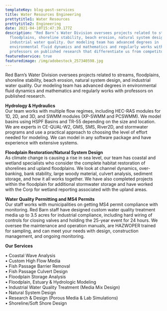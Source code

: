 ```yaml
---
templateKey: blog-post-services
title: Water Resources Engineering
prettytitle1: Water Resources
prettytitle2: Engineering
date: 2021-04-10T15:47:39.177Z
description: "Red Barn’s Water Division oversees projects related to streams,
  floodplains, shoreline stability, beach erosion, natural system design, and
  industrial water quality. Our modeling team has advanced degrees in
  environmental fluid dynamics and mathematics and regularly works with
  professors on published research that differentiate us from competitors. "
featuredservice: true
featuredimage: /img/adobestock_257340598.jpg
---
```

Red Barn’s Water Division oversees projects related to streams, floodplains, shoreline stability, beach erosion, natural system design, and industrial water quality. Our modeling team has advanced degrees in environmental fluid dynamics and mathematics and regularly works with professors on published research.

**Hydrology & Hydraulics**\
Our team works with multiple flow regimes, including HEC-RAS modules for 1D, 2D, and 3D, and SWMM modules (XP-SWMM and PCSWMM). We model basins using HSPF Basins and TR-55 depending on the size and location. We are experts in CE-QUAL-W2, GMS, SMS, River2D, and stormwater programs and use a practical approach to choosing the level of effort needed for modeling. We can model in any software package and have experience with extensive systems.

**Floodplain Restoration/Natural System Design**\
As climate change is causing a rise in sea level, our team has coastal and wetland specialists who consider the complete habitat restoration of shorelines and upland floodplains. We look at channel dynamics, over-banking, bank stability, large woody material, culvert analysis, sediment storage, and how it all works together. We have also completed projects within the floodplain for additional stormwater storage and have worked with the Corp for wetland reporting associated with the upland areas.

**Water Quality Permitting and MS4 Permits**\
Our staff works with municipalities on getting MS4 permit compliance with monitoring. Red Barn staff have designed custom water quality treatment media up to 3.5 acres for industrial compliance, including hard wiring of controls for closing valves and holding the 25-year event for 24 hours. We oversee the maintenance and operation manuals, are HAZWOPER trained for sampling, and can meet your needs with design, construction management, and ongoing monitoring.

**Our Services**   

• Coastal Wave Analysis  
• Custom High Flow Media  
• Fish Passage Barrier Removal  
• Fish Passage Culvert Design  
• Floodplain Storage Analysis  
• Floodplain, Estuary & Hydrologic Modeling  
• Industrial Water Quality Treatment (Media Mix Design)  
• Natural System Design  
• Research & Design (Porous Media & Lab Simulations)  
• Shoreline/Soft Shore Design